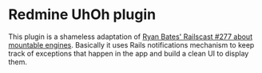 Redmine UhOh plugin
===================

This plugin is a shameless adaptation of [Ryan Bates' Railscast #277 about mountable engines](http://railscasts.com/episodes/277).
Basically it uses Rails notifications mechanism to keep track of exceptions
that happen in the app and build a clean UI to display them.
